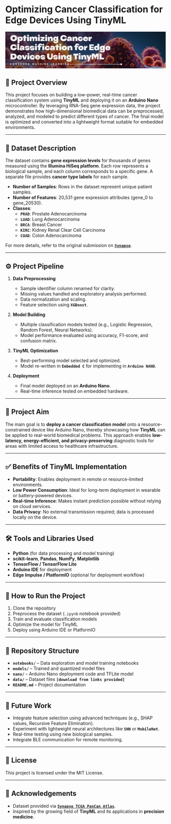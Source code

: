 # **Optimizing Cancer Classification for Edge Devices Using TinyML**
![header image](resources/header.png)


## 📌 **Project Overview**
This project focuses on building a low-power, real-time cancer classification system using **TinyML** and deploying it on an **Arduino Nano** microcontroller. By leveraging RNA-Seq gene expression data, the project demonstrates how high-dimensional biomedical data can be preprocessed, analyzed, and modeled to predict different types of cancer. The final model is optimized and converted into a lightweight format suitable for embedded environments.

---

## 🧬 **Dataset Description**

The dataset contains **gene expression levels** for thousands of genes measured using the **Illumina HiSeq platform**. Each row represents a biological sample, and each column corresponds to a specific gene. A separate file provides **cancer type labels** for each sample.

- **Number of Samples**: Rows in the dataset represent unique patient samples.
- **Number of Features**: 20,531 gene expression attributes (gene_0 to gene_20530).
- **Classes**: 
  - **`PRAD`**: Prostate Adenocarcinoma  
  - **`LUAD`**: Lung Adenocarcinoma  
  - **`BRCA`**: Breast Cancer  
  - **`KIRC`**: Kidney Renal Clear Cell Carcinoma  
  - **`COAD`**: Colon Adenocarcinoma  

For more details, refer to the original submission on [**`Synapse`**](https://www.synapse.org/#!Synapse:syn4301332).

---

## ⚙️ **Project Pipeline**

1. **Data Preprocessing**
   - Sample identifier column renamed for clarity.
   - Missing values handled and exploratory analysis performed.
   - Data normalization and scaling.
   - Feature selection using **`XGBoost`**.

2. **Model Building**
   - Multiple classification models tested (e.g., Logistic Regression, Random Forest, Neural Networks).
   - Model performance evaluated using accuracy, F1-score, and confusion matrix.

3. **TinyML Optimization**
   - Best-performing model selected and optimized.
   - Model re-written in **`Embedded C`** for implementing in **`Arduino NANO`**.

4. **Deployment**
   - Final model deployed on an **Arduino Nano**.
   - Real-time inference tested on embedded hardware.

---

## 🎯 **Project Aim**

The main goal is to **deploy a cancer classification model** onto a resource-constrained device like Arduino Nano, thereby showcasing how **TinyML** can be applied to real-world biomedical problems. This approach enables **low-latency, energy-efficient, and privacy-preserving** diagnostic tools for areas with limited access to healthcare infrastructure.

---

## ✅ **Benefits of TinyML Implementation**

- **Portability**: Enables deployment in remote or resource-limited environments.
- **Low Power Consumption**: Ideal for long-term deployment in wearable or battery-powered devices.
- **Real-time Inference**: Makes instant prediction possible without relying on cloud services.
- **Data Privacy**: No external transmission required; data is processed locally on the device.

---

## 🛠️ **Tools and Libraries Used**

- **Python** (for data processing and model training)
- **scikit-learn**, **Pandas**, **NumPy**, **Matplotlib**
- **TensorFlow / TensorFlow Lite**
- **Arduino IDE** for deployment
- **Edge Impulse / PlatformIO** (optional for deployment workflow)

---

## 🚀 **How to Run the Project**

1. Clone the repository  
2. Preprocess the dataset (`.ipynb` notebook provided)  
3. Train and evaluate classification models  
4. Optimize the model for TinyML  
5. Deploy using Arduino IDE or PlatformIO

---

## 📂 **Repository Structure**

- **`notebooks/`** – Data exploration and model training notebooks  
- **`models/`** – Trained and quantized model files  
- **`nano/`** – Arduino Nano deployment code and TFLite model  
- **`data/`** – Dataset files **`[download from links provided]`**  
- **`README.md`** – Project documentation  

---

## 🧠 **Future Work**

- Integrate feature selection using advanced techniques (e.g., SHAP values, Recursive Feature Elimination).
- Experiment with lightweight neural architectures like **`SNN`** or **`MobileNet`**.
- Real-time testing using new biological samples.
- Integrate BLE communication for remote monitoring.

---

## 📜 **License**

This project is licensed under the MIT License.

---

## 🙌 **Acknowledgements**

- Dataset provided via [**`Synapse TCGA PanCan Atlas`**](https://www.synapse.org/#!Synapse:syn4301332).
- Inspired by the growing field of **TinyML** and its applications in **precision medicine**.
